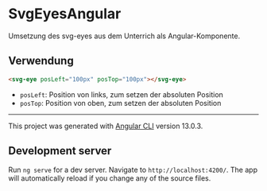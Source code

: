 # SvgEyesAngular

Umsetzung des svg-eyes aus dem Unterrich als Angular-Komponente.

## Verwendung

```html
<svg-eye posLeft="100px" posTop="100px"></svg-eye>
```

- `posLeft`: Position von links, zum setzen der absoluten Position
- `posTop`: Position von oben, zum setzen der absoluten Position

---

This project was generated with [Angular CLI](https://github.com/angular/angular-cli) version 13.0.3.

## Development server

Run `ng serve` for a dev server. Navigate to `http://localhost:4200/`. The app will automatically reload if you change any of the source files.
